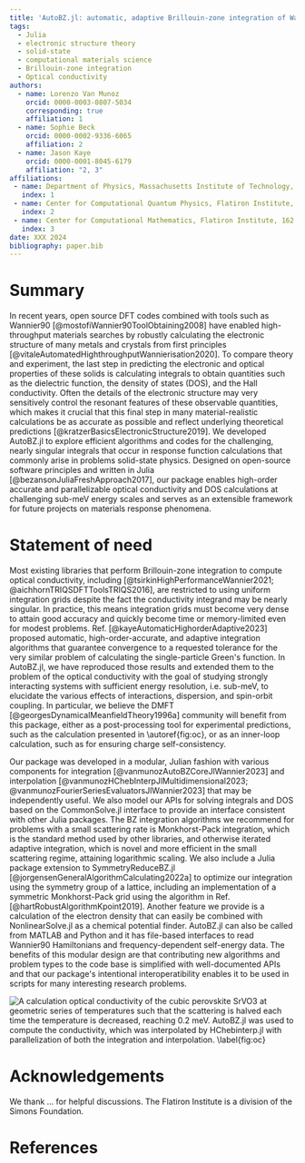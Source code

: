```yaml
---
title: 'AutoBZ.jl: automatic, adaptive Brillouin-zone integration of Wannier-interpolated response functions'
tags:
  - Julia
  - electronic structure theory
  - solid-state
  - computational materials science
  - Brillouin-zone integration
  - Optical conductivity
authors:
  - name: Lorenzo Van Munoz
    orcid: 0000-0003-0807-5034
    corresponding: true
    affiliation: 1
  - name: Sophie Beck
    orcid: 0000-0002-9336-6065
    affiliation: 2
  - name: Jason Kaye
    orcid: 0000-0001-8045-6179
    affiliation: "2, 3"
affiliations:
 - name: Department of Physics, Massachusetts Institute of Technology, 77 Massachusetts Avenue, Cambridge, MA 02139, USA
   index: 1
 - name: Center for Computational Quantum Physics, Flatiron Institute, 162 5th Avenue, New York, NY 10010, USA
   index: 2
 - name: Center for Computational Mathematics, Flatiron Institute, 162 5th Avenue, New York, NY 10010, USA
   index: 3
date: XXX 2024
bibliography: paper.bib
---
```


# Summary

In recent years, open source DFT codes combined with tools such as Wannier90
[@mostofiWannier90ToolObtaining2008]
have enabled high-throughput materials searches by robustly calculating the
electronic structure of many metals and crystals from first principles [@vitaleAutomatedHighthroughputWannierisation2020]. To
compare theory and experiment, the last step in predicting the electronic and
optical properties of these solids is calculating integrals to obtain quantities
such as the dielectric function, the density of states (DOS), and the Hall
conductivity. Often the details of the electronic structure may very sensitively
control the resonant features of these observable quantities, which makes it
crucial that this final step in many material-realistic calculations be as
accurate as possible and reflect underlying theoretical predictions
[@kratzerBasicsElectronicStructure2019]. We
developed AutoBZ.jl to explore efficient algorithms and codes for the
challenging, nearly singular integrals that occur in response function
calculations that commonly arise in problems solid-state physics. Designed on
open-source software principles and written in Julia
[@bezansonJuliaFreshApproach2017], our package enables
high-order accurate and parallelizable optical conductivity and DOS calculations
at challenging sub-meV energy scales and serves as an extensible framework for
future projects on materials response phenomena.

# Statement of need

Most existing libraries that perform Brillouin-zone integration to compute
optical conductivity, including
[@tsirkinHighPerformanceWannier2021; @aichhornTRIQSDFTToolsTRIQS2016],
are restricted to using uniform integration grids despite the fact the
conductivity integrand may be nearly singular.
In practice, this means integration grids must become very dense to attain good
accuracy and quickly become time or memory-limited even for modest problems.
Ref. [@kayeAutomaticHighorderAdaptive2023]
proposed automatic, high-order-accurate, and adaptive integration algorithms
that guarantee convergence to a requested tolerance for the very similar problem
of calculating the single-particle Green's function. In AutoBZ.jl, we have
reproduced those results and extended them to the problem of the optical
conductivity with the goal of studying strongly interacting systems with
sufficient energy resolution, i.e. sub-meV, to elucidate the various effects of
interactions, dispersion, and spin-orbit coupling. In particular, we believe the
DMFT [@georgesDynamicalMeanfieldTheory1996a] community will benefit from this
package, either as a post-processing tool for experimental predictions, such as
the calculation presented in \autoref{fig:oc}, or as an
inner-loop calculation, such as for ensuring charge self-consistency.

Our package was developed in a modular, Julian fashion with various components
for integration [@vanmunozAutoBZCoreJlWannier2023] and interpolation
[@vanmunozHChebInterpJlMultidimensional2023; @vanmunozFourierSeriesEvaluatorsJlWannier2023]
that may be independently useful. We also model our APIs for solving integrals
and DOS based on the CommonSolve.jl interface to provide an interface consistent
with other Julia packages. The BZ integration algorithms we recommend for
problems with a small scattering rate is Monkhorst-Pack integration, which is
the standard method used by other libraries, and otherwise iterated adaptive
integration, which is novel and more efficient in the small scattering regime,
attaining logarithmic scaling. We also include a Julia package extension to
SymmetryReduceBZ.jl [@jorgensenGeneralAlgorithmCalculating2022a]
to optimize our integration using the symmetry group of a lattice, including an
implementation of a symmetric Monkhorst-Pack grid using the algorithm in Ref.
[@hartRobustAlgorithmKpoint2019]. Another feature we provide is a calculation of
the electron density that can easily be combined with NonlinearSolve.jl as a
chemical potential finder.
AutoBZ.jl can also be called from MATLAB and Python and it has file-based
interfaces to read Wannier90 Hamiltonians and frequency-dependent self-energy
data. The benefits of this modular design are that contributing new algorithms
and problem types to the code base is simplified with well-documented APIs and
that our package's intentional interoperatibility enables it to be used in
scripts for many interesting research problems.

![A calculation optical conductivity of the cubic perovskite SrVO3 at geometric
series of temperatures such that the scattering is halved each time the
temperature is decreased, reaching 0.2 meV. AutoBZ.jl
was used to compute the conductivity, which was interpolated by HChebinterp.jl
with parallelization of both the integration and interpolation. \label{fig:oc}](oc_fermiliquid.png)

# Acknowledgements

We thank ... for helpful discussions.
The Flatiron Institute is a division of the Simons Foundation. 

# References